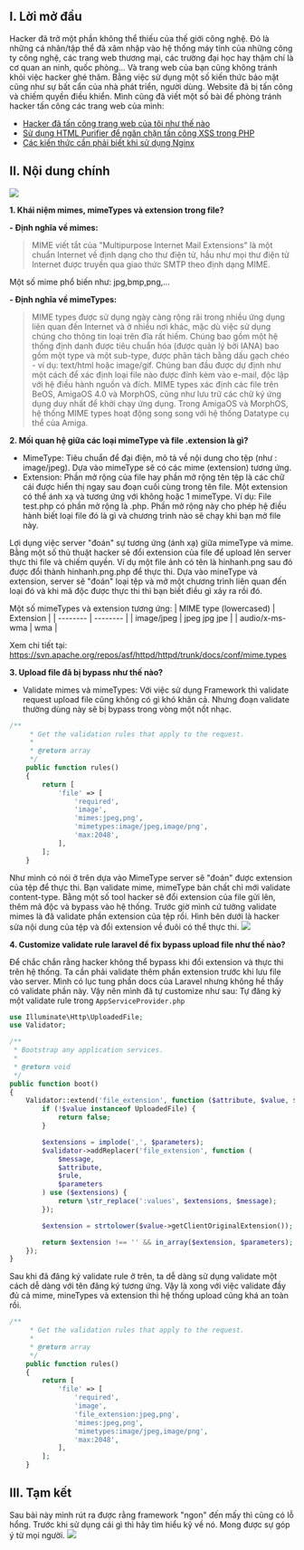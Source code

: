 ## I. Lời mở đầu
Hacker đã trở một phần không thể thiếu của thế giới công nghệ. Đó là những cá nhân/tập thể đã xâm nhập vào hệ thống máy tính của những công ty công nghệ, các trang web thương mại, các trường đại học hay thậm chí là cơ quan an ninh, quốc phòng… Và trang web của bạn cũng không tránh khỏi việc hacker ghé thăm.
Bằng việc sử dụng một số kiến thức bảo mật cũng như sự bất cẩn của nhà phát triển, người dùng. Website đã bị tấn công và chiếm quyền điều khiển.
Mình cũng đã viết một số bài để phòng tránh hacker tấn công các trang web của mình:

- [Hacker đã tấn công trang web của tôi như thế nào](https://viblo.asia/p/hacker-da-tan-cong-trang-web-cua-toi-nhu-the-nao-naQZR9kAKvx)
- [Sử dụng HTML Purifier để ngăn chặn tấn công XSS trong PHP](https://viblo.asia/p/su-dung-html-purifier-de-ngan-chan-tan-cong-xss-trong-php-Qpmlerzr5rd)
- [Các kiến thức cần phải biết khi sử dụng Nginx](https://viblo.asia/p/cac-kien-thuc-can-phai-biet-khi-su-dung-nginx-RQqKLeMNZ7z)

## II. Nội dung chính
![](https://images.viblo.asia/bdf8a097-6b5b-4064-8c7e-4e2057ed5fed.png)

**1. Khái niệm mimes, mimeTypes và extension trong file?**

**- Định nghĩa về mimes:**
>MIME viết tắt của "Multipurpose Internet Mail Extensions" là một chuẩn Internet về định dạng cho thư điện tử, hầu như mọi thư điện tử Internet được truyền qua giao thức SMTP theo định dạng MIME.

Một số mime phổ biến như: jpg,bmp,png,...

**- Định nghĩa về mimeTypes:**
>MIME types được sử dụng ngày càng rộng rãi trong nhiều ứng dụng liên quan đến Internet và ở nhiều nơi khác, mặc dù việc sử dụng chúng cho thông tin loại trên đĩa rất hiếm. Chúng bao gồm một hệ thống định danh được tiêu chuẩn hóa (được quản lý bởi IANA) bao gồm một type và một sub-type, được phân tách bằng dấu gạch chéo - ví dụ: text/html hoặc image/gif. Chúng ban đầu được dự định như một cách để xác định loại file nào được đính kèm vào e-mail, độc lập với hệ điều hành nguồn và đích. MIME types xác định các file trên BeOS, AmigaOS 4.0 và MorphOS, cũng như lưu trữ các chữ ký ứng dụng duy nhất để khởi chạy ứng dụng. Trong AmigaOS và MorphOS, hệ thống MIME types hoạt động song song với hệ thống Datatype cụ thể của Amiga.

**2. Mối quan hệ giữa các loại mimeType và file .extension là gì?**
- MimeType: Tiêu chuẩn để đại điện, mô tả về nội dung cho tệp (như : image/jpeg). Dựa vào mimeType sẽ có các mime (extension) tương ứng.
- Extension: Phần mở rộng của file hay phần mở rộng tên tệp là các chữ cái được hiển thị ngay sau đoạn cuối cùng trong tên file. Một extension có thể ánh xạ và tương ứng với không hoặc 1 mimeType. Ví dụ: File test.php có phần mở rộng là .php. Phần mở rộng này cho phép hệ điều hành biết loại file đó là gì và chương trình nào sẽ chạy khi bạn mở file này.

Lợi dụng việc server "đoán" sự tương ứng (ánh xạ) giữa mimeType và mime. Bằng một số thủ thuật hacker sẽ đổi extension của file để upload lên server thực thi file và chiếm quyền. Ví dụ một file ảnh có tên là hinhanh.png sau đó được đổi thành hinhanh.png.php để thực thi. Dựa vào mineType và extension, server sẽ "đoán" loại tệp và mở một chương trình liên quan đến loại đó và khi mã độc được thực thi thì bạn biết điều gì xảy ra rồi đó.

Một số mimeTypes và extension tương ứng:
| MIME type (lowercased) | Extension |
| -------- | -------- | 
|    image/jpeg  | jpeg jpg jpe |
|    audio/x-ms-wma  | wma |

Xem chi tiết tại: https://svn.apache.org/repos/asf/httpd/httpd/trunk/docs/conf/mime.types

**3. Upload file đã bị bypass như thế nào?**

- Validate mimes và mimeTypes:
Với việc sử dụng Framework thì validate request upload file cũng không có gì khó khăn cả. Nhưng đoạn validate thường dùng này sẽ bị bypass trong vòng một nốt nhạc.
```php
/**
     * Get the validation rules that apply to the request.
     *
     * @return array
     */
    public function rules()
    {
        return [
            'file' => [
                'required',
                'image',
                'mimes:jpeg,png',
                'mimetypes:image/jpeg,image/png',
                'max:2048',
            ],
        ];
    }
```
Như mình có nói ở trên dựa vào MimeType server sẽ "đoán" được extension của tệp để thực thi. Bạn validate mime, mimeType bản chất chỉ mới validate content-type. Bằng một số tool hacker sẽ đổi extension của file gửi lên, thêm mã độc và bypass vào hệ thống. Trước giờ mình cứ tưởng validate mimes là đã validate phần extension của tệp rồi. Hình bên dưới là hacker sửa nội dung của tệp và đổi extension về đuôi có thể thực thi.
![](https://images.viblo.asia/3226bb5f-f7c9-4c31-b105-d5e30d2213c3.png)

**4. Customize validate rule laravel để fix bypass upload file như thế nào?**

Để chắc chắn rằng hacker không thể bypass khi đổi extension và thực thi trên hệ thống. Ta cần phải validate thêm phần extension trước khi lưu file vào server. Mình có lục tung phần docs của Laravel nhưng không hề thấy có validate phần này. Vậy nên mình đã tự customize như sau:
Tự đăng ký một validate rule trong ```AppServiceProvider.php```
```php
use Illuminate\Http\UploadedFile;
use Validator;

/**
 * Bootstrap any application services.
 *
 * @return void
 */
public function boot()
{
    Validator::extend('file_extension', function ($attribute, $value, $parameters, $validator) {
        if (!$value instanceof UploadedFile) {
            return false;
        }

        $extensions = implode(',', $parameters);
        $validator->addReplacer('file_extension', function (
            $message,
            $attribute,
            $rule,
            $parameters
        ) use ($extensions) {
            return \str_replace(':values', $extensions, $message);
        });

        $extension = strtolower($value->getClientOriginalExtension());

        return $extension !== '' && in_array($extension, $parameters);
    });
}

```
Sau khi đã đăng ký validate rule ở trên, ta dễ dàng sử dụng validate một cách dễ dàng với tên đăng ký tương ứng. Vậy là xong với việc validate đầy đủ cả mime, mineTypes và extension thì hệ thống upload cũng khá an toàn rồi.
```php
/**
     * Get the validation rules that apply to the request.
     *
     * @return array
     */
    public function rules()
    {
        return [
            'file' => [
                'required',
                'image',
                'file_extension:jpeg,png',
                'mimes:jpeg,png',
                'mimetypes:image/jpeg,image/png',
                'max:2048',
            ],
        ];
    }
```
## III. Tạm kết
Sau bài này mình rút ra được rằng framework "ngon" đến mấy thì cũng có lỗ hổng. Trước khi sử dụng cái gì thì hãy tìm hiểu kỹ về nó. Mong được sự góp ý từ mọi người.
![](https://images.viblo.asia/13cadc45-fcee-4376-9773-4fa1748f5123.jpg)